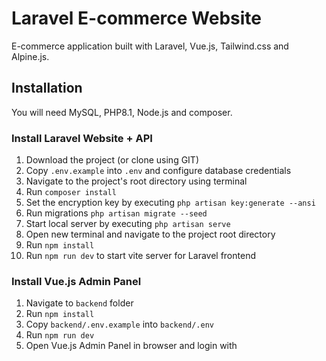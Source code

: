 # Laravel E-commerce Website
E-commerce application built with Laravel, Vue.js, Tailwind.css and Alpine.js.

## Installation 
You will need MySQL, PHP8.1, Node.js and composer.

### Install Laravel Website + API
1. Download the project (or clone using GIT)
2. Copy `.env.example` into `.env` and configure database credentials
3. Navigate to the project's root directory using terminal
4. Run `composer install`
5. Set the encryption key by executing `php artisan key:generate --ansi`
6. Run migrations `php artisan migrate --seed`
7. Start local server by executing `php artisan serve`
8. Open new terminal and navigate to the project root directory
9. Run `npm install`
10. Run `npm run dev` to start vite server for Laravel frontend

### Install Vue.js Admin Panel
1. Navigate to `backend` folder
2. Run `npm install`
3. Copy `backend/.env.example` into `backend/.env`
4. Run `npm run dev`
5. Open Vue.js Admin Panel in browser and login with
